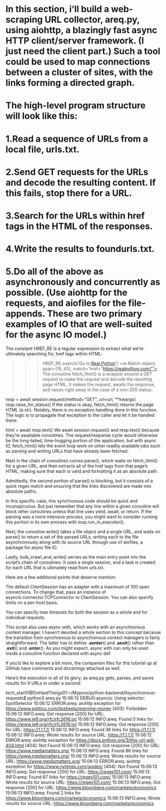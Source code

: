 # In this section, i’ll build a web-scraping URL collector, areq.py, using aiohttp, a blazingly fast async HTTP client/server framework. (I just need the client part.) Such a tool could be used to map connections between a cluster of sites, with the links forming a directed graph.

# The high-level program structure will look like this:

# 1.Read a sequence of URLs from a local file, urls.txt.

# 2.Send GET requests for the URLs and decode the resulting content. If this fails, stop there for a URL.

# 3.Search for the URLs within href tags in the HTML of the responses.

# 4.Write the results to foundurls.txt.

# 5.Do all of the above as asynchronously and concurrently as possible. (Use aiohttp for the requests, and aiofiles for the file-appends. These are two primary examples of IO that are well-suited for the async IO model.)

The constant HREF_RE is a regular expression to extract what we’re ultimately searching for, href tags within HTML:

>>> HREF_RE.search('Go to <a href="https://realpython.com/">Real Python</a>')
<re.Match object; span=(15, 45), match='href="https://realpython.com/"'>
The coroutine fetch_html() is a wrapper around a GET request to make the request and decode the resulting page HTML. It makes the request, awaits the response, and raises right away in the case of a non-200 status:

resp = await session.request(method="GET", url=url, **kwargs)
resp.raise_for_status()
If the status is okay, fetch_html() returns the page HTML (a str). Notably, there is no exception handling done in this function. The logic is to propagate that exception to the caller and let it be handled there:

html = await resp.text()
We await session.request() and resp.text() because they’re awaitable coroutines. The request/response cycle would otherwise be the long-tailed, time-hogging portion of the application, but with async IO, fetch_html() lets the event loop work on other readily available jobs such as parsing and writing URLs that have already been fetched.

Next in the chain of coroutines comes parse(), which waits on fetch_html() for a given URL, and then extracts all of the href tags from that page’s HTML, making sure that each is valid and formatting it as an absolute path.

Admittedly, the second portion of parse() is blocking, but it consists of a quick regex match and ensuring that the links discovered are made into absolute paths.

In this specific case, this synchronous code should be quick and inconspicuous. But just remember that any line within a given coroutine will block other coroutines unless that line uses yield, await, or return. If the parsing was a more intensive process, you might want to consider running this portion in its own process with loop.run_in_executor().

Next, the coroutine write() takes a file object and a single URL, and waits on parse() to return a set of the parsed URLs, writing each to the file asynchronously along with its source URL through use of aiofiles, a package for async file IO.

Lastly, bulk_crawl_and_write() serves as the main entry point into the script’s chain of coroutines. It uses a single session, and a task is created for each URL that is ultimately read from urls.txt.

Here are a few additional points that deserve mention:

The default ClientSession has an adapter with a maximum of 100 open connections. To change that, pass an instance of asyncio.connector.TCPConnector to ClientSession. You can also specify limits on a per-host basis.

You can specify max timeouts for both the session as a whole and for individual requests.

This script also uses async with, which works with an asynchronous context manager. I haven’t devoted a whole section to this concept because the transition from synchronous to asynchronous context managers is fairly straightforward. The latter has to define .__aenter__() and .__aexit__() rather than .__exit__() and .__enter__(). As you might expect, async with can only be used inside a coroutine function declared with async def.

If you’d like to explore a bit more, the companion files for this tutorial up at GitHub have comments and docstrings attached as well.

Here’s the execution in all of its glory, as areq.py gets, parses, and saves results for 9 URLs in under a second:

tech_star01@DoHardThings01:~/Mypros/python-backend/Asynchronous-requests$ python3 areq.py
15:06:12 DEBUG:asyncio: Using selector: EpollSelector
15:06:12 ERROR:areq: aiohttp exception for https://www.politico.com/tipsheets/morning-money [403]: Forbidden
15:06:12 INFO:areq: Got response [200] for URL: https://www.ietf.org/rfc/rfc2616.txt
15:06:12 INFO:areq: Found 0 links for https://www.ietf.org/rfc/rfc2616.txt
15:06:12 INFO:areq: Got response [200] for URL: https://1.1.1.1/
15:06:12 INFO:areq: Found 36 links for https://1.1.1.1/
15:06:12 INFO:areq: Wrote results for source URL: https://1.1.1.1/
15:06:12 ERROR:areq: aiohttp exception for https://docs.python.org/3/this-url-will-404.html [404]: Not Found
15:06:13 INFO:areq: Got response [200] for URL: https://www.mediamatters.org/
15:06:13 INFO:areq: Found 86 links for https://www.mediamatters.org/
15:06:13 INFO:areq: Wrote results for source URL: https://www.mediamatters.org/
15:06:13 ERROR:areq: aiohttp exception for https://www.nytimes.com/guides/ [404]: Not Found
15:06:13 INFO:areq: Got response [200] for URL: https://regex101.com/
15:06:13 INFO:areq: Found 67 links for https://regex101.com/
15:06:13 INFO:areq: Wrote results for source URL: https://regex101.com/
15:06:13 INFO:areq: Got response [200] for URL: https://www.bloomberg.com/markets/economics
15:06:13 INFO:areq: Found 2 links for https://www.bloomberg.com/markets/economics
15:06:13 INFO:areq: Wrote results for source URL: https://www.bloomberg.com/markets/economics
